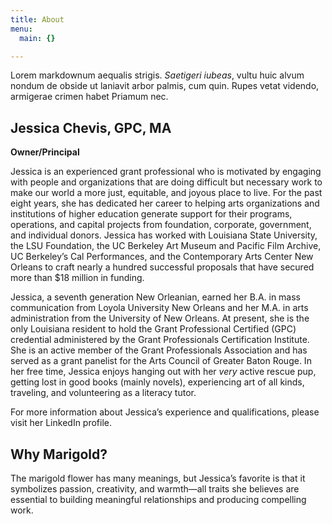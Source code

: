 ```yaml
---
title: About
menu:
  main: {}

---
```

Lorem markdownum aequalis strigis. _Saetigeri iubeas_, vultu huic alvum nondum
de obside ut laniavit arbor palmis, cum quin. Rupes vetat videndo, armigerae
crimen habet Priamum nec.

## **Jessica Chevis, GPC, MA**

**Owner/Principal**

Jessica is an experienced grant professional who is motivated by engaging with people and organizations that are doing difficult but necessary work to make our world a more just, equitable, and joyous place to live. For the past eight years, she has dedicated her career to helping arts organizations and institutions of higher education generate support for their programs, operations, and capital projects from foundation, corporate, government, and individual donors. Jessica has worked with Louisiana State University, the LSU Foundation, the UC Berkeley Art Museum and Pacific Film Archive, UC Berkeley’s Cal Performances, and the Contemporary Arts Center New Orleans to craft nearly a hundred successful proposals that have secured more than $18 million in funding.

Jessica, a seventh generation New Orleanian, earned her B.A. in mass communication from Loyola University New Orleans and her M.A. in arts administration from the University of New Orleans. At present, she is the only Louisiana resident to hold the Grant Professional Certified (GPC) credential administered by the Grant Professionals Certification Institute. She is an active member of the Grant Professionals Association and has served as a grant panelist for the Arts Council of Greater Baton Rouge. In her free time, Jessica enjoys hanging out with her _very_ active rescue pup, getting lost in good books (mainly novels), experiencing art of all kinds, traveling, and volunteering as a literacy tutor.

For more information about Jessica’s experience and qualifications, please visit her LinkedIn profile.

## **Why Marigold?**

The marigold flower has many meanings, but Jessica’s favorite is that it symbolizes passion, creativity, and warmth—all traits she believes are essential to building meaningful relationships and producing compelling work.